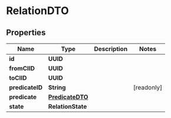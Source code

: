

# RelationDTO


## Properties

Name | Type | Description | Notes
------------ | ------------- | ------------- | -------------
**id** | **UUID** |  | 
**fromCIID** | **UUID** |  | 
**toCIID** | **UUID** |  | 
**predicateID** | **String** |  |  [readonly]
**predicate** | [**PredicateDTO**](PredicateDTO.md) |  | 
**state** | **RelationState** |  | 



